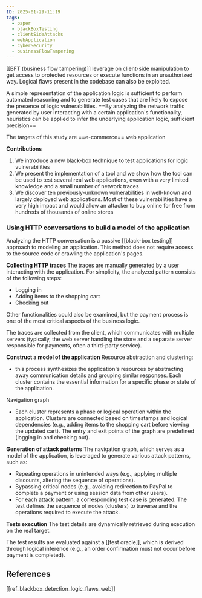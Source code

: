 ```yaml
---
ID: 2025-01-29-11:19
tags:
  - paper
  - blackBoxTesting
  - clientSideAttacks
  - webApplication
  - cyberSecurity
  - businessFlowTampering
---
```

[[BFT (business flow tampering)]] leverage on client-side manipulation to get access to protected resources or execute functions in an unauthorized way. Logical flaws present in the codebase can also be exploited.

A simple representation of the application logic is sufficient to perform automated reasoning and to generate test cases that are likely to expose the presence of logic vulnerabilities. ==By analyzing the network traffic generated by user interacting with a certain application's functionality, heuristics can be applied to infer the underlying application logic, sufficient precision==

The targets of this study are ==e-commerce== web application

**Contributions**

1) We introduce a new black-box technique to test applications for logic vulnerabilities
2) We present the implementation of a tool and we show how the tool can be used to test several real web applications, even with a very limited knowledge and a small number of network traces
3) We discover ten previously-unknown vulnerabilities in well-known and largely deployed web applications. Most of these vulnerabilities have a very high impact and would allow an attacker to buy online for free from hundreds of thousands of online stores

### Using HTTP conversations to build a model of the application

Analyzing the HTTP conversation is a passive [[black-box testing]] approach to modeling an application. This method does not require access to the source code or crawling the application's pages.

**Collecting HTTP traces**
The traces are manually generated by a user interacting with the application. For simplicity, the analyzed pattern consists of the following steps:
- Logging in
- Adding items to the shopping cart
- Checking out

Other functionalities could also be examined, but the payment process is one of the most critical aspects of the business logic.

The traces are collected from the client, which communicates with multiple servers (typically, the web server handling the store and a separate server responsible for payments, often a third-party service).

**Construct a model of the application**
Resource abstraction and clustering:
- this process synthesizes the application's resources by abstracting away communication details and grouping similar responses. Each cluster contains the essential information for a specific phase or state of the application.

Navigation graph
- Each cluster represents a phase or logical operation within the application. Clusters are connected based on timestamps and logical dependencies (e.g., adding items to the shopping cart before viewing the updated cart). The entry and exit points of the graph are predefined (logging in and checking out).

**Generation of attack patterns**
The navigation graph, which serves as a model of the application, is leveraged to generate various attack patterns, such as:
- Repeating operations in unintended ways (e.g., applying multiple discounts, altering the sequence of operations).
- Bypassing critical nodes (e.g., avoiding redirection to PayPal to complete a payment or using session data from other users).
- For each attack pattern, a corresponding test case is generated. The test defines the sequence of nodes (clusters) to traverse and the operations required to execute the attack.

**Tests execution**
The test details are dynamically retrieved during execution on the real target.

The test results are evaluated against a [[test oracle]], which is derived through logical inference (e.g., an order confirmation must not occur before payment is completed).

## References
[[ref_blackbox_detection_logic_flaws_web]]
